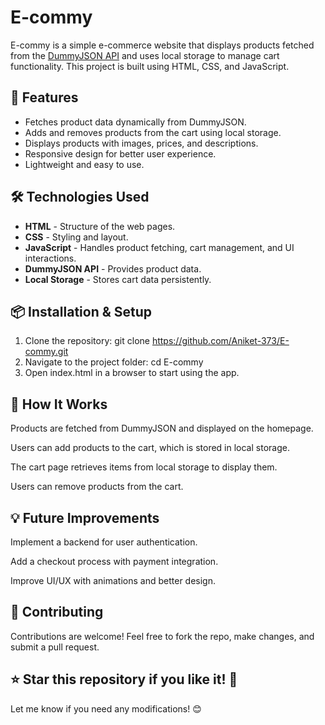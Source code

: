 # E-commy

E-commy is a simple e-commerce website that displays products fetched from the [DummyJSON API](https://dummyjson.com/products) and uses local storage to manage cart functionality. This project is built using HTML, CSS, and JavaScript.

## 🚀 Features

- Fetches product data dynamically from DummyJSON.
- Adds and removes products from the cart using local storage.
- Displays products with images, prices, and descriptions.
- Responsive design for better user experience.
- Lightweight and easy to use.

## 🛠️ Technologies Used

- **HTML** - Structure of the web pages.
- **CSS** - Styling and layout.
- **JavaScript** - Handles product fetching, cart management, and UI interactions.
- **DummyJSON API** - Provides product data.
- **Local Storage** - Stores cart data persistently.

## 📦 Installation & Setup

1. Clone the repository:
   git clone https://github.com/Aniket-373/E-commy.git
2. Navigate to the project folder:
   cd E-commy
3. Open index.html in a browser to start using the app.

## 🛒 How It Works
Products are fetched from DummyJSON and displayed on the homepage.

Users can add products to the cart, which is stored in local storage.

The cart page retrieves items from local storage to display them.

Users can remove products from the cart.

## 💡 Future Improvements
Implement a backend for user authentication.

Add a checkout process with payment integration.

Improve UI/UX with animations and better design.

## 🤝 Contributing
Contributions are welcome! Feel free to fork the repo, make changes, and submit a pull request.

## ⭐ Star this repository if you like it! 🚀

Let me know if you need any modifications! 😊
